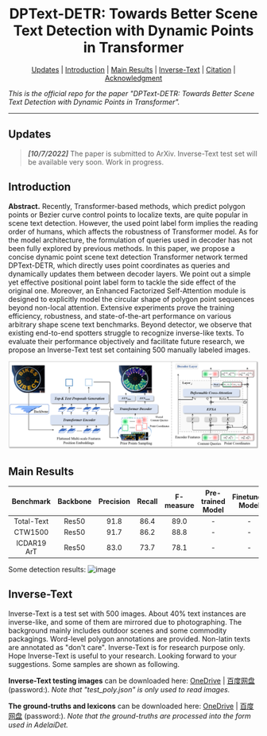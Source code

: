 <h1 align="center"> DPText-DETR: Towards Better Scene Text Detection with Dynamic Points in Transformer </h1> 

<!--
<p align="center">
<a href="https://arxiv.org"><img src="https://img.shields.io/badge/arXiv-Paper-<color>"></a>
</p>
-->

<p align="center">
  <a href="#Updates">Updates</a> |
  <a href="#Introduction">Introduction</a> |
  <a href="#Main Results">Main Results</a> |
  <a href="#Inverse-Text">Inverse-Text</a> |
  <a href="#Citation">Citation</a> |
  <a href="#Acknowledgment">Acknowledgment</a>
</p >

*This is the official repo for the paper "DPText-DETR: Towards Better Scene Text Detection with Dynamic Points in Transformer".*

***

## Updates
>***[10/7/2022]*** The paper is submitted to ArXiv. Inverse-Text test set will be available very soon. Work in progress.

## Introduction

**Abstract.** Recently, Transformer-based methods, which predict polygon points or Bezier curve control points to localize texts, are quite popular in scene text detection. However, the used point label form implies the reading order of humans, which affects the robustness of Transformer model. As for the model architecture, the formulation of queries used in decoder has not been fully explored by previous methods. In this paper, we propose a concise dynamic point scene text detection Transformer network termed DPText-DETR, which directly uses point coordinates as queries and dynamically updates them between decoder layers. We point out a simple yet effective positional point label form to tackle the side effect of the original one. Moreover, an Enhanced Factorized Self-Attention module is designed to explicitly model the circular shape of polygon point sequences beyond non-local attention. Extensive experiments prove the training efficiency, robustness, and state-of-the-art performance on various arbitrary shape scene text benchmarks. Beyond detector, we observe that existing end-to-end spotters struggle to recognize inverse-like texts. To evaluate their performance objectively and facilitate future research, we propose an Inverse-Text test set containing 500 manually labeled images.

![image](./figs/architecture.png)

## Main Results

|Benchmark|Backbone|Precision|Recall|F-measure|Pre-trained Model|Finetuned Model|
|:------:|:------:|:------:|:------:|:------:|:------:|:------:|
|Total-Text|Res50|91.8|86.4|89.0|-|-|
|CTW1500|Res50|91.7|86.2|88.8|-|-|
|ICDAR19 ArT|Res50|83.0|73.7|78.1|-|-|

Some detection results:
![image](./figs/demo.png)

## Inverse-Text

Inverse-Text is a test set with 500 images. About 40% text instances are inverse-like, and some of them are mirrored due to photographing. The background mainly includes outdoor scenes and some commodity packagings. Word-level polygon annotations are provided. Non-latin texts are annotated as "don't care". Inverse-Text is for research purpose only. Hope Inverse-Text is useful to your research. Looking forward to your suggestions. Some samples are shown as following.

**Inverse-Text testing images** can be downloaded here: [OneDrive]() | [百度网盘]() (password:). *Note that "test_poly.json" is only used to read images.*

**The ground-truths and lexicons** can be downloaded here: [OneDrive]() | [百度网盘]() (password:). *Note that the ground-truths are processed into the form used in AdelaiDet.*

<!--
## Citation


## Acknowledgement

This work is inspired a lot by [Deformable DETR](https://github.com/fundamentalvision/Deformable-DETR), [DAB-DETR](https://github.com/IDEA-opensource/DAB-DETR), and [TESTR](https://github.com/mlpc-ucsd/TESTR). The code is based on [AdelaiDet](https://github.com/aim-uofa/AdelaiDet) and TESTR. Thanks for their great works!
-->
